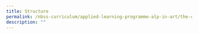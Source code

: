 ```yaml
---
title: Structure
permalink: /nbss-curriculum/applied-learning-programme-alp-in-art/the-curriculum/structure
description: ""
---
```

